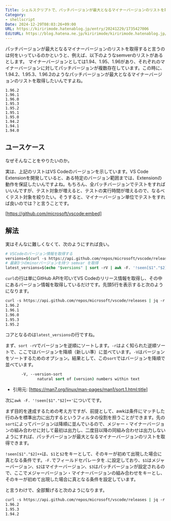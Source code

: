 ```yaml
---
Title: シェルスクリプトで、パッチバージョンが最大となるマイナーバージョンのリストを取得する
Category:
- shellscript
Date: 2024-12-29T08:03:26+09:00
URL: https://kiririmode.hatenablog.jp/entry/20241229/1735427006
EditURL: https://blog.hatena.ne.jp/kiririmode/kiririmode.hatenablog.jp/atom/entry/6802418398315516770
---
```


パッチバージョンが最大となるマイナーバージョンのリストを取得すると言うのは何をいっているのかというと、例えば、以下のようなsemverのリストがあるとします。
マイナーバージョンとしては1.94、1.95、1.96があり、それぞれのマイナーバージョンに対してパッチバージョンが複数存在しています。この時に、1.94.2、1.95.3、1.96.2のようなパッチバージョンが最大となるマイナーバージョンのリストを取得したいんですよね。

```text
1.96.2
1.96.1
1.96.0
1.95.3
1.95.2
1.95.1
1.95.0
1.94.2
1.94.1
1.94.0
```

## ユースケース

なぜそんなことをやりたいのか。

実は、上記のリストはVS Codeのバージョンを示しています。VS Code Extensionを開発していると、ある特定のバージョン範囲までは、Extensionの動作を保証したいんですよね。もちろん、全パッチバージョンでテストをすればいいんですが、テスト対象が増えると、テストの実行時間が増えるので、なるべくテスト対象を絞りたい。そうすると、マイナーバージョン単位でテストをすれば良いのでは？と言うことです。

[https://github.com/microsoft/vscode:embed]

## 解法

実はそんなに難しくなくて、次のようにすれば良い。

```tcsh
# VSCodeのバージョン情報を取得する
versions=$(curl -s https://api.github.com/repos/microsoft/vscode/releases | jq -r .[].tag_name)
# 最新3つのminorバージョンを持つ semvar を取得
latest_versions=$(echo "$versions" | sort -rV | awk -F. '!seen[$1"."$2]++' | head -n 3)
```

`curl`の行は単にGitHub APIを叩いてVS Codeのリリース情報を取得し、その中にあるバージョン情報を取得しているだけです。先頭5行を表示すると次のようになります。

```tcsh
curl -s https://api.github.com/repos/microsoft/vscode/releases | jq -r .[].tag_name | head -5
1.96.2
1.96.1
1.96.0
1.95.3
1.95.2
```

コアとなるのは`latest_versions`の行ですね。  

まず、`sort -rV`でバージョンを逆順にソートします。`-r`はよく知られた逆順ソートで、ここではバージョンを降順（新しい準）に並べています。`-V`はバージョンをソートするためのオプション。結果として、この`sort`ではバージョンを降順で並べています。

```tcsh
       -V, --version-sort
              natural sort of (version) numbers within text
```

- 引用元: [https://man7.org/linux/man-pages/man1/sort.1.html:title]

次に`awk -F. '!seen[$1"."$2]++'`についてです。

まず目的を達成するための考え方ですが、前提として、awkは条件にマッチした行のみを標準出力に出力するというフィルタの役割を担うことができます。先の`sort`によってバージョンは降順に並んでいるので、メジャー・マイナーバージョンの組み合わせに対して最初は出力し、二度目以降の同組み合わせは出力しないようにすれば、パッチバージョンが最大となるマイナーバージョンのリストを取得できます。

`!seen[$1"."$2]++`は、`$1`と`$2`をキーとして、そのキーが初めて出現した場合に真となる条件です。`-F.`でフィールドセパレータを`.`に設定しており、`$1`はメジャーバージョン、`$2`はマイナーバージョン、`$3`はパッチバージョンが設定されるので、ここでメジャーバージョン・マイナーバージョンの組み合わせをキーとし、そのキーが初めて出現した場合に真となる条件を設定しています。

と言うわけで、全部繋げると次のようになります。

```tcsh
curl -s https://api.github.com/repos/microsoft/vscode/releases | jq -r .[].tag_name | sort -rV | awk -F. '!seen[$1"."$2]++' | head -n 3
1.96.2
1.95.3
1.94.2
```
